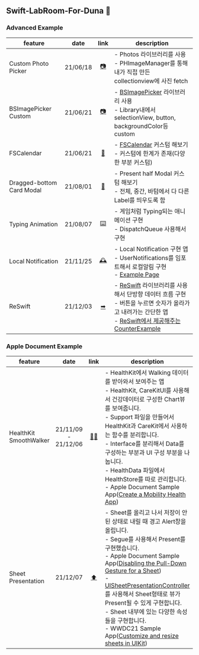 ## Swift-LabRoom-For-Duna 🔮

### Advanced Example
| feature |date |link |description |
|----|:---:|:----:|----|
|Custom Photo Picker|21/06/18|[📷](https://github.com/YoonAh-dev/Swift-LabRoom-For-Duna/tree/main/advanced/PhotoPicker)| - Photos 라이브러리를 사용 <br/> - PHImageManager를 통해 내가 직접 만든 collectionview에 사진 fetch
|BSImagePicker Custom|21/06/21|[📷](https://github.com/YoonAh-dev/Swift-LabRoom-For-Duna/tree/main/advanced/BSPhotoPicker)| - [BSImagePicker](https://github.com/mikaoj/BSImagePicker) 라이브러리 사용 <br/> - Library내에서 selectionView, button, backgroundColor등 custom
|FSCalendar|21/06/21|[📅](https://github.com/YoonAh-dev/Swift-LabRoom-For-Duna/tree/main/advanced/CustomFSCanlendar)| - [FSCalendar](https://github.com/WenchaoD/FSCalendar) 커스텀 해보기 <br/> - 커스텀에 한계가 존재(다양한 부분 커스텀)
|Dragged-bottom Card Modal|21/08/01|[📃](https://github.com/YoonAh-dev/Swift-LabRoom-For-Duna/tree/main/advanced/DraggedModalTest)| - Present half Modal 커스텀 해보기<br/> - 전체, 중간, 바텀에서 다 다른 Label를 띄우도록 함<br/>
|Typing Animation|21/08/07|[⌨️](https://github.com/YoonAh-dev/Swift-LabRoom-For-Duna/tree/main/advanced/TypingAnimationTest)| - 게임처럼 Typing되는 애니메이션 구현<br/> - DispatchQueue 사용해서 구현 <br/>
|Local Notification|21/11/25|[🕰](https://github.com/YoonAh-dev/Swift-LabRoom-For-Duna/tree/main/advanced/LocalNotification)| - Local Notification 구현 앱 <br/> - UserNotifications를 임포트해서 로컬알림 구현 <br/> - [Example Page](https://onelife2live.tistory.com/33) <br/>
|ReSwift|21/12/03|[➡](https://github.com/YoonAh-dev/Swift-LabRoom-For-Duna/tree/main/advanced/Counting-ReSwift)| - [ReSwift](https://github.com/ReSwift/ReSwift) 라이브러리를 사용해서 단방향 데이터 흐름 구현 <br/> - 버튼을 누르면 숫자가 올라가고 내려가는 간단한 앱 <br/> - [ReSwift에서 제공해주는 CounterExample](https://github.com/ReSwift/CounterExample) <br/>

### Apple Document Example
| feature |date |link |description |
|----|:---:|:----:|----|
|HealthKit SmoothWalker|21/11/09 - 21/12/06 |[🏋️‍♀️](https://github.com/YoonAh-dev/Swift-LabRoom-For-Duna/tree/main/Apple%20Document/HealthKit-Practice)| - HealthKit에서 Walking 데이터를 받아와서 보여주는 앱 <br/> - HealthKit, CareKitUI를 사용해서 건강데이터로 구성한 Chart뷰를 보여줍니다. <br/> - Support 파일을 만들어서 HealthKit과 CareKit에서 사용하는 함수를 분리합니다. <br/> - Interface를 분리해서 Data를 구성하는 부분과 UI 구성 부분을 나눕니다. <br/> - HealthData 파일에서 HealthStore를 따로 관리합니다. <br/> - Apple Document Sample App([Create a Mobility Health App](https://developer.apple.com/documentation/healthkit/creating_a_mobility_health_app)) <br/>
|Sheet Presentation|21/12/07|[⬆](https://github.com/YoonAh-dev/Swift-LabRoom-For-Duna/tree/main/Apple%20Document/SheetPresentation-Example)| - Sheet를 올리고 나서 저장이 안된 상태로 내릴 때 경고 Alert창을 올립니다. <br/> - Segue를 사용해서 Present를 구현했습니다. <br/> - Apple Document Sample App([Disabling the Pull-Down Gesture for a Sheet](https://developer.apple.com/documentation/uikit/view_controllers/disabling_the_pull-down_gesture_for_a_sheet)) <br/> - [UISheetPresentationController](https://developer.apple.com/documentation/uikit/uisheetpresentationcontroller)를 사용해서 Sheet형태로 뷰가 Present될 수 있게 구현합니다. <br/> - Sheet 내부에 있는 다양한 속성들을 구현합니다. <br/> - WWDC21 Sample App([Customize and resize sheets in UIKit](https://developer.apple.com/videos/play/wwdc2021/10063/?time=237)) <br/>
